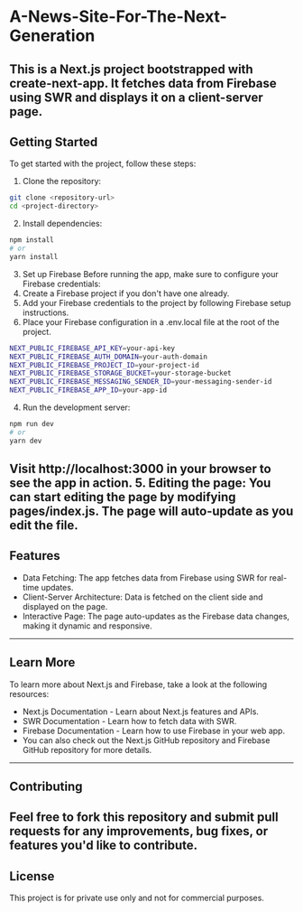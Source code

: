 # A-News-Site-For-The-Next-Generation

This is a Next.js project bootstrapped with create-next-app. It fetches data from Firebase using SWR and displays it on a client-server page.
---
## Getting Started
To get started with the project, follow these steps:
1. Clone the repository:
```bash
git clone <repository-url>
cd <project-directory>
```
2. Install dependencies:
```bash
npm install
# or
yarn install
```
3. Set up Firebase
Before running the app, make sure to configure your Firebase credentials:
  1. Create a Firebase project if you don't have one already.
  2. Add your Firebase credentials to the project by following Firebase setup instructions.
  3. Place your Firebase configuration in a .env.local file at the root of the project.
  ```bash
  NEXT_PUBLIC_FIREBASE_API_KEY=your-api-key
  NEXT_PUBLIC_FIREBASE_AUTH_DOMAIN=your-auth-domain
  NEXT_PUBLIC_FIREBASE_PROJECT_ID=your-project-id
  NEXT_PUBLIC_FIREBASE_STORAGE_BUCKET=your-storage-bucket
  NEXT_PUBLIC_FIREBASE_MESSAGING_SENDER_ID=your-messaging-sender-id
  NEXT_PUBLIC_FIREBASE_APP_ID=your-app-id
  ```
4. Run the development server:
```bash
npm run dev
# or
yarn dev
```
Visit http://localhost:3000 in your browser to see the app in action.
5. Editing the page:
You can start editing the page by modifying pages/index.js. The page will auto-update as you edit the file.
---
## Features
- Data Fetching: The app fetches data from Firebase using SWR for real-time updates.
- Client-Server Architecture: Data is fetched on the client side and displayed on the page.
- Interactive Page: The page auto-updates as the Firebase data changes, making it dynamic and responsive.
---
## Learn More
To learn more about Next.js and Firebase, take a look at the following resources:
- Next.js Documentation - Learn about Next.js features and APIs.
- SWR Documentation - Learn how to fetch data with SWR.
- Firebase Documentation - Learn how to use Firebase in your web app.
- You can also check out the Next.js GitHub repository and Firebase GitHub repository for more details.
---
## Contributing
Feel free to fork this repository and submit pull requests for any improvements, bug fixes, or features you'd like to contribute.
---
## License
This project is for private use only and not for commercial purposes.



